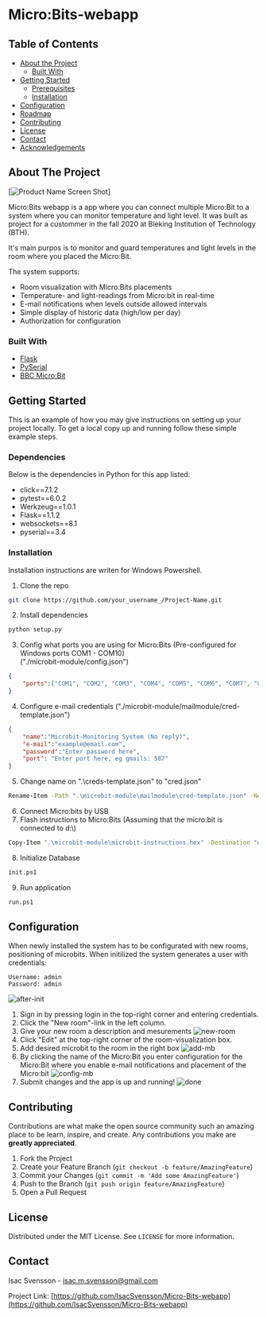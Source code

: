 # Micro:Bits-webapp

<!-- TABLE OF CONTENTS -->
## Table of Contents

* [About the Project](#about-the-project)
  * [Built With](#built-with)
* [Getting Started](#getting-started)
  * [Prerequisites](#prerequisites)
  * [Installation](#installation)
* [Configuration](#configuration)
* [Roadmap](#roadmap)
* [Contributing](#contributing)
* [License](#license)
* [Contact](#contact)
* [Acknowledgements](#acknowledgements)



<!-- ABOUT THE PROJECT -->
## About The Project

[![Product Name Screen Shot][product-screenshot]]

Micro:Bits webapp is a app where you can connect multiple Micro:Bit to a system where you can monitor temperature and light level. 
It was built as project for a custommer in the fall 2020 at Bleking Institution of Technology (BTH).

It's main purpos is to monitor and guard temperatures and light levels in the room where you placed the Micro:Bit.

The system supports:
* Room visualization with Micro:Bits placements
* Temperature- and light-readings from Micro:bit in real-time
* E-mail notifications when levels outside allowed intervals
* Simple display of historic data (high/low per day)
* Authorization for configuration

### Built With
* [Flask](https://flask.palletsprojects.com/)
* [PySerial](https://pypi.org/project/pyserial/)
* [BBC Micro:Bit](https://microbit.org/)



<!-- GETTING STARTED -->
## Getting Started

This is an example of how you may give instructions on setting up your project locally.
To get a local copy up and running follow these simple example steps.

### Dependencies
Below is the dependencies in Python for this app listed:
- click==7.1.2
- pytest==6.0.2
- Werkzeug==1.0.1
- Flask==1.1.2
- websockets==8.1
- pyserial==3.4


### Installation

Installation instructions are writen for Windows Powershell.

1. Clone the repo
```sh
git clone https://github.com/your_username_/Project-Name.git
```
2. Install dependencies
```sh
python setup.py
```
3. Config what ports you are using for Micro:Bits (Pre-configured for Windows ports COM1 - COM10)<br>
("./microbit-module/config.json")
```JSON
{
    "ports":["COM1", "COM2", "COM3", "COM4", "COM5", "COM6", "COM7", "COM8", "COM9", "COM10"]
}
```
4. Configure e-mail credentials ("./microbit-module/mailmodule/cred-template.json")
```JSON
{
    "name":"Microbit-Monitoring System (No reply)",
    "e-mail":"example@email.com",
    "password":"Enter password here",
    "port": "Enter port here, eg gmails: 587"
}
```
5. Change name on ".\creds-template.json" to "cred.json"
```sh
Rename-Item -Path ".\microbit-module\mailmodule\cred-template.json" -NewName "cred.json"
```
6. Connect Micro:bits by USB
7. Flash instructions to Micro:Bits (Assuming that the micro:bit is connected to d:\\)
```sh
Copy-Item ".\microbit-module\microbit-instructions.hex" -Destination "d:\"
```
8. Initialize Database
```sh
init.ps1
```
9. Run application
```sh
run.ps1
```

<!-- USAGE EXAMPLES -->
## Configuration

When newly installed the system has to be configurated with new rooms, positioning of microbits.
When initilized the system generates a user with credentials:
```
Username: admin
Password: admin
```
![after-init]
1. Sign in by pressing login in the top-right corner and entering credentials.
2. Click the "New room"-link in the left column.
3. Give your new room a description and mesurements
![new-room]
4. Click "Edit" at the top-right corner of the room-visualization box.
5. Add desired microbit to the room in the right box
![add-mb]
6. By clicking the name of the Micro:Bit you enter configuration for the Micro:Bit where you enable e-mail notifications and placement of the Micro:bit
![config-mb]
7. Submit changes and the app is up and running!
![done]

<!-- CONTRIBUTING -->
## Contributing

Contributions are what make the open source community such an amazing place to be learn, inspire, and create. Any contributions you make are **greatly appreciated**.

1. Fork the Project
2. Create your Feature Branch (`git checkout -b feature/AmazingFeature`)
3. Commit your Changes (`git commit -m 'Add some AmazingFeature'`)
4. Push to the Branch (`git push origin feature/AmazingFeature`)
5. Open a Pull Request

<!-- LICENSE -->
## License

Distributed under the MIT License. See `LICENSE` for more information.

<!-- CONTACT -->
## Contact

Isac Svensson - isac.m.svensson@gmail.com

Project Link: [https://github.com/IsacSvensson/Micro-Bits-webapp](https://github.com/IsacSvensson/Micro-Bits-webapp)

<!-- https://www.markdownguide.org/basic-syntax/#reference-style-links -->
[product-screenshot]: img/screendump.png
[after-init]: img/newly-init.png
[new-room]: img/new-room.png
[add-mb]: img/add-mb.png
[config-mb]: img/config-mb.png
[done]: img/done.png